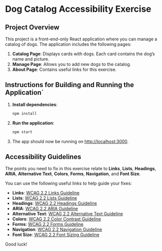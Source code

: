 # Dog Catalog Accessibility Exercise

## Project Overview

This project is a front-end-only React application where you can manage a catalog of dogs. The application includes the following pages:

1. **Catalog Page**: Displays cards with dogs. Each card contains the dog’s name and picture.
2. **Manage Page**: Allows you to add new dogs to the catalog.
3. **About Page**: Contains useful links for this exercise.

## Instructions for Building and Running the Application`

1. **Install dependencies**:

   ```bash
   npm install
   ```

2. **Run the application**:

   ```bash
   npm start
   ```

3. The app should now be running on [http://localhost:3000](http://localhost:3000).

## Accessibility Guidelines

The points you need to fix in this exercise relate to **Links**, **Lists**, **Headings**, **ARIA**, **Alternative Text**, **Colors**, **Forms**, **Navigation**, and **Font Size**.

You can use the following useful links to help guide your fixes:

- **Links**: [WCAG 2.2 Links Guideline](https://www.w3.org/WAI/WCAG22/quickref/?showtechniques=246%2C104%2C111#link-purpose-in-context)
- **Lists**: [WCAG 2.2 Lists Guideline](https://www.w3.org/WAI/WCAG22/quickref/?showtechniques=246#consistent-navigation)
- **Headings**: [WCAG 2.2 Headings Guideline](https://www.w3.org/WAI/WCAG22/quickref/?showtechniques=246#headings-and-labels)
- **ARIA**: [WCAG 2.2 ARIA Guideline](https://www.w3.org/WAI/WCAG22/quickref/?showtechniques=246#aria)
- **Alternative Text**: [WCAG 2.2 Alternative Text Guideline](https://www.w3.org/WAI/WCAG22/quickref/?showtechniques=246#non-text-content)
- **Colors**: [WCAG 2.2 Color Contrast Guideline](https://www.w3.org/WAI/WCAG22/quickref/?showtechniques=246#contrast-minimum)
- **Forms**: [WCAG 2.2 Forms Guideline](https://www.w3.org/WAI/WCAG22/quickref/?showtechniques=246#labels-or-instructions)
- **Navigation**: [WCAG 2.2 Navigation Guideline](https://www.w3.org/WAI/WCAG22/quickref/?showtechniques=246#consistent-navigation)
- **Font Size**: [WCAG 2.2 Font Sizing Guideline](https://www.w3.org/WAI/WCAG22/quickref/?showtechniques=246#resize-text)

Good luck!
